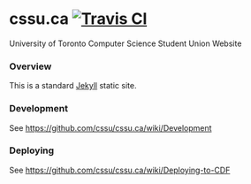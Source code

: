cssu.ca [![Travis CI](http://img.shields.io/travis/cssu/cssu.ca.svg?style=flat)](https://travis-ci.org/cssu/cssu.ca)
=======

University of Toronto Computer Science Student Union Website

### Overview

This is a standard [Jekyll][jekyll] static site.

### Development

See <https://github.com/cssu/cssu.ca/wiki/Development>

### Deploying

See <https://github.com/cssu/cssu.ca/wiki/Deploying-to-CDF>

[jekyll]: http://jekyllrb.com/ "Jekyll"
